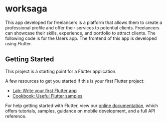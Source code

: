 # worksaga

This app developed for freelancers is a platform that allows them to create a professional profile and offer their services to potential clients. Freelancers can showcase their skills, experience, and portfolio to attract clients. The following code is for the Users app. The frontend of this app is developed using Flutter.

## Getting Started

This project is a starting point for a Flutter application.

A few resources to get you started if this is your first Flutter project:

- [Lab: Write your first Flutter app](https://flutter.dev/docs/get-started/codelab)
- [Cookbook: Useful Flutter samples](https://flutter.dev/docs/cookbook)

For help getting started with Flutter, view our
[online documentation](https://flutter.dev/docs), which offers tutorials,
samples, guidance on mobile development, and a full API reference.
